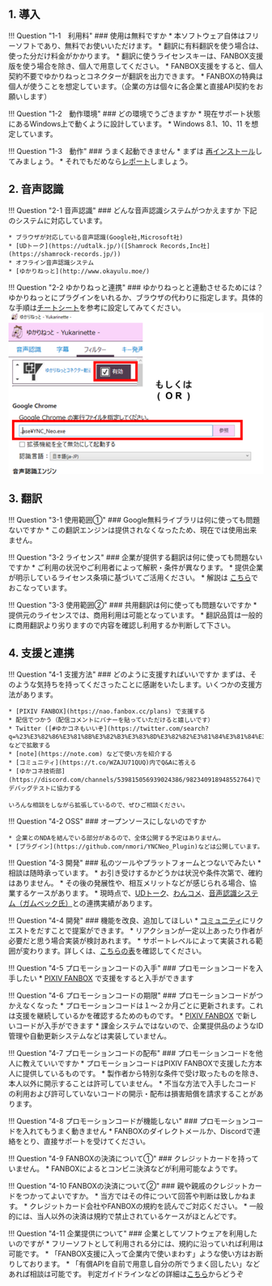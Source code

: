 
## 1. 導入

!!! Question "1-1　利用料"
    ### 使用は無料ですか
    * 本ソフトウェア自体はフリーソフトであり、無料でお使いいただけます。
    * 翻訳に有料翻訳を使う場合は、使った分だけ料金がかかります。
    * 翻訳に使うライセンスキーは、FANBOX支援版を使う場合を除き、個人で用意してください。
    * FANBOX支援をすると、個人契約不要でゆかりねっとコネクターが翻訳を出力できます。
    * FANBOXの特典は個人が使うことを想定しています。（企業の方は個々に各企業と直接API契約をお願いします）

!!! Question "1-2　動作環境"
    ### どの環境でうごきますか
    * 現在サポート状態にあるWindows上で動くように設計しています。
    * Windows 8.1、10、11 を想定しています。
    
!!! Question "1-3　動作"
    ### うまく起動できません
    * まずは [再インストール](./reinstall.md)してみましょう。
    * それでもだめなら[レポート](report.md)しましょう。

## 2. 音声認識

!!! Question "2-1 音声認識"
    ### どんな音声認識システムがつかえますか
    下記のシステムに対応しています。

    * ブラウザが対応している音声認識(Google社,Microsoft社)
    * [UDトーク](https://udtalk.jp/)([Shamrock Records,Inc社](https://shamrock-records.jp/))
    * オフライン音声認識システム
    * [ゆかりねっと](http://www.okayulu.moe/)

!!! Question "2-2 ゆかりねっと連携"
    ### ゆかりねっとと連動させるためには？
    ゆかりねっとにプラグインをいれるか、ブラウザの代わりに指定します。具体的な手順は[チートシート](../cs/cs_yukari.md)を参考に設定してみてください。
        ![](images/qa_faq_p1.png)

## 3. 翻訳

!!! Question "3-1 使用範囲①"
    ### Google無料ライブラリは何に使っても問題ないですか
    * この翻訳エンジンは提供されなくなったため、現在では使用出来ません。

!!! Question "3-2 ライセンス"
    ### 企業が提供する翻訳は何に使っても問題ないですか
    * ご利用の状況やご利用者によって解釈・条件が異なります。
    * 提供企業が明示しているライセンス条項に基づいてご活用ください。
    * 解説は [こちら](../licensing.md)でおこなっています。

!!! Question "3-3 使用範囲②"
    ### 共用翻訳は何に使っても問題ないですか
    * 提供元のライセンスでは、商用利用は可能となっています。
    * 翻訳品質は一般的に商用翻訳より劣りますので内容を確認し利用するか判断して下さい。

    
## 4. 支援と連携

!!! Question "4-1 支援方法"
    ### どのように支援すればいいですか
    まずは、そのような気持ちを持ってくださったことに感謝をいたします。いくつかの支援方法があります。
    
    * [PIXIV FANBOX](https://nao.fanbox.cc/plans) で支援する
    * 配信でつかう（配信コメントにバナーを貼っていただけると嬉しいです）
    * Twitter ([#ゆかコネもいいぞ](https://twitter.com/search?q=%23%E3%82%86%E3%81%8B%E3%82%B3%E3%83%8D%E3%82%82%E3%81%84%E3%81%84%E3%81%9E&src=typeahead_click&f=live)) などで拡散する
    * [note](https://note.com) などで使い方を紹介する
    * [コミュニティ](https://t.co/WZAJU71QUQ)内でQ&Aに答える
    * [ゆかコネ技術部](https://discord.com/channels/539815056939024386/982340918948552764)でデバッグテストに協力する

    いろんな相談をしながら拡張しているので、ぜひご相談ください。

!!! Question "4-2 OSS"
    ### オープンソースにしないのですか

    * 企業とのNDAを結んでいる部分があるので、全体公開する予定はありません。
    * [プラグイン](https://github.com/nmori/YNCNeo_Plugin)などは公開しています。

!!! Question "4-3 開発"
    ### 私のツールやプラットフォームとつないでみたい
    * 相談は随時承っています。
    * お引き受けするかどうかは状況や条件次第で、確約はありません。
    * その後の発展性や、相互メリットなどが感じられる場合、協業するケースがあります。
    * 現時点で、[UDトーク](https://udtalk.jp/)、[わんコメ](https://onecomme.com/)、[音声認識システム（ガムベック氏）](https://twitter.com/Bek_Gum/status/1556510389168312323)との連携実績があります。

!!! Question "4-4 開発"
    ### 機能を改良、追加してほしい
    * [コミュニティ](https://t.co/WZAJU71QUQ)にリクエストをだすことで提案ができます。
    * リアクションが一定以上あったり作者が必要だと思う場合実装が検討あれます。
    * サポートレベルによって実装される範囲が変わります。詳しくは、[こちらの表](support_lv.md)を確認してください。

!!! Question "4-5 プロモーションコードの入手"
    ### プロモーションコードを入手したい
    * [PIXIV FANBOX](https://nao.fanbox.cc/plans) で支援をすると入手ができます

!!! Question "4-6 プロモーションコードの期限"
    ### プロモーションコードがつかえなくなった
    * プロモーションコードは１～２か月ごとに更新されます。これは支援を継続しているかを確認するためのものです。
    * [PIXIV FANBOX](https://nao.fanbox.cc/plans) で新しいコードが入手ができます
    * 課金システムではないので、企業提供品のようなID管理や自動更新システムなどは実装していません。

!!! Question "4-7 プロモーションコードの配布"
    ### プロモーションコードを他人に教えていいですか
    * プロモーションコードはPIXIV FANBOXで支援した方本人に提供しているものです。
    * 製作者から特別な条件で受け取ったものを除き、本人以外に開示することは許可していません。
    * 不当な方法で入手したコードの利用および許可していないコードの開示・配布は損害賠償を請求することがあります。

!!! Question "4-8 プロモーションコードが機能しない"
    ### プロモーションコードを入れてもうまく動きません
    * FANBOXのダイレクトメールか、Discordで連絡をとり、直接サポートを受けてください。

!!! Question "4-9 FANBOXの決済について①"
    ### クレジットカードを持っていません。
    * FANBOXによるとコンビニ決済などが利用可能なようです。

!!! Question "4-10 FANBOXの決済について②"
    ### 親や親戚のクレジットカードをつかってよいですか。
    * 当方ではその件について回答や判断は致しかねます。
    * クレジットカード会社やFANBOXの規約を読んでご対応ください。
    * 一般的には、当人以外の決済は規約で禁止されているケースがほとんどです。

!!! Question "4-11 企業提供について"
    ### 企業としてソフトウェアを利用したいのですが
    * フリーソフトとして利用される分には、規約に沿っていれば利用は可能です。
    * 「FANBOX支援に入って企業内で使いまわす」ような使い方はお断りしております。
    * 「有償APIを自前で用意し自分の所でうまく回したい」などあれば相談は可能です。
    判定ガイドラインなどの詳細は[こちら](../support/support_summary.md#1-企業ライバー事務所が業務システムとして採用する場合)からどうぞ

